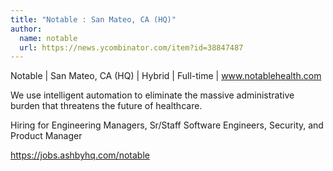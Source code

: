 ```yaml
---
title: "Notable : San Mateo, CA (HQ)"
author:
  name: notable
  url: https://news.ycombinator.com/item?id=38847487
---
```

Notable | San Mateo, CA (HQ) | Hybrid | Full-time | www.notablehealth.com

We use intelligent automation to eliminate the massive administrative burden that threatens the future of healthcare.

Hiring for Engineering Managers, Sr&#x2F;Staff Software Engineers, Security, and Product Manager

<a href="https:&#x2F;&#x2F;jobs.ashbyhq.com&#x2F;notable">https:&#x2F;&#x2F;jobs.ashbyhq.com&#x2F;notable</a>
